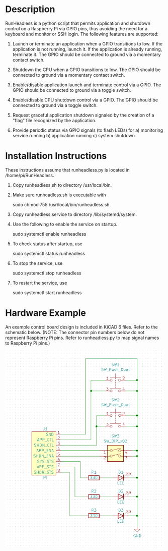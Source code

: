 # Description

RunHeadless is a python script that permits application and shutdown control on a
Raspberry Pi via GPIO pins, thus avoiding the need for a keyboard and monitor or
SSH login.  The following features are supported:

1. Launch or terminate an application when a GPIO transitions to low.  If the 
application is not running, launch it.  If the application is already running, 
terminate it.  The GPIO should be connected to ground via a momentary contact 
switch.

2. Shutdown the CPU when a GPIO transitions to low.  The GPIO should be connected to 
ground via a momentary contact switch.

3. Enable/disable application launch and terminate control via a GPIO.  The GPIO 
should be connected to ground via a toggle switch.

4. Enable/disable CPU shutdown control via a GPIO.  The GPIO should be connected to 
ground via a toggle switch.

5. Request graceful application shutdown signaled by the creation of a "flag" file 
recognized by the application.

6. Provide periodic status via GPIO signals (to flash LEDs) for
   a) monitoring service running
   b) application running
   c) system shutdown


# Installation Instructions

These instructions assume that runheadless.py is located in /home/pi/RunHeadless.

1. Copy runheadless.sh to directory /usr/local/bin.

2. Make sure runheadless.sh is executable with

      sudo chmod 755 /usr/local/bin/runheadless.sh

3. Copy runheadless.service to directory /lib/systemd/system.

4. Use the following to enable the service on startup.

      sudo systemctl enable runheadless

5. To check status after startup, use

      sudo systemctl status runheadless

6. To stop the service, use

      sudo systemctl stop runheadless

7. To restart the service, use

      sudo systemctl start runheadless

# Hardware Example

An example control board design is included in KiCAD 6 files.  Refer to the schematic below.
(NOTE: The connector pin numbers below do not represent Raspberry Pi pins.  Refer to runheadless.py to map signal names to Raspberry Pi pins.)

![Control/status circuit](circuit.png)

